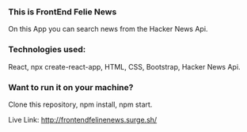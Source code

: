 

### This is FrontEnd Felie News

On this App you can search news from the Hacker News Api.

### Technologies used:
React, npx create-react-app,
HTML,
CSS,
Bootstrap,
Hacker News Api.


### Want to run it on your machine?
Clone this repository,
npm install,
npm start.

Live Link: http://frontendfelinenews.surge.sh/
